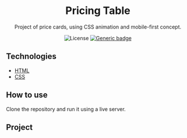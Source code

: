 <h1 align="center">Pricing Table</h1>
<p align="center">Project of price cards, using CSS animation and mobile-first concept.</p>

<div align="center">
  
  ![License](https://img.shields.io/github/license/mathvsk/todo-list.svg)
  [![Generic badge](https://img.shields.io/badge/status-in_progress-fbbf24.svg)](https://shields.io/)
</div>

## Technologies
+ [HTML](https://developer.mozilla.org/pt-BR/docs/Web/HTML)
+ [CSS](https://www.typescriptlang.org/)

## How to use
Clone the repository and run it using a live server.


## Project
<img src=".github/player.png" alt="">

